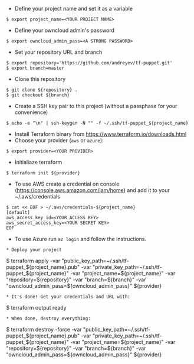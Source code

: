 * Define your project name and set it as a variable
```
$ export project_name=<YOUR PROJECT NAME>
```
* Define your owncloud admin's password
```
$ export owncloud_admin_pass=<A STRONG PASSWORD>
```
* Set your repository URL and branch
```
$ export repository='https://github.com/andreyev/tf-puppet.git'
$ export branch=master
```
* Clone this repository
```
$ git clone ${repository} .
$ git checkout ${branch}
```
* Create a SSH key pair to this project (without a passphase for your convenience)
```
$ echo -e "\n" | ssh-keygen -N "" -f ~/.ssh/tf-puppet_${project_name}
```
* Install Terraform binary from https://www.terraform.io/downloads.html
* Choose your provider (`aws` or `azure`):
```
$ export provider=<YOUR PROVIDER>
```
* Initialiaze terraform
```
$ terraform init ${provider}
```
* To use AWS create a credential on console (https://console.aws.amazon.com/iam/home) and add it to your ~/.aws/credentials
```
$ cat << EOF > ~/.aws/credentials-${project_name}
[default]
aws_access_key_id=<YOUR ACCESS KEY>
aws_secret_access_key=<YOUR SECRET KEY>
EOF
```
* To use Azure run `az login` and follow the instructions.
```
* Deploy your project
```
$ terraform apply -var "public_key_path=~/.ssh/tf-puppet_${project_name}.pub" -var "private_key_path=~/.ssh/tf-puppet_${project_name}"  -var "project_name=${project_name}" -var "repository=${repository}" -var "branch=${branch}" -var "owncloud_admin_pass=${owncloud_admin_pass}" ${provider}
```
* It's done! Get your credentials and URL with:
```
$ terraform output ready
```
* When done, destroy everything:
```
$ terraform destroy -force -var "public_key_path=~/.ssh/tf-puppet_${project_name}.pub" -var "private_key_path=~/.ssh/tf-puppet_${project_name}"  -var "project_name=${project_name}" -var "repository=${repository}" -var "branch=${branch}" -var "owncloud_admin_pass=${owncloud_admin_pass}" ${provider}
```

